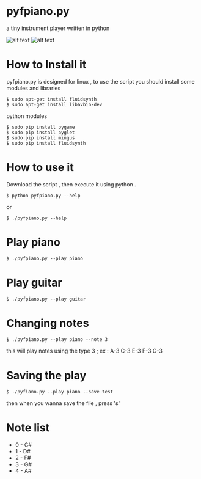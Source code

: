 # pyfpiano.py
a tiny instrument player written in python

![alt text](http://nsa38.casimages.com/img/2015/04/25/15042502361591450.png "pyfpiano.py console")
![alt text](http://nsa38.casimages.com/img/2015/04/25/150425023719886467.png "pyfpiano.py")


# How to Install it

pyfpiano.py is designed for linux , to use the script you should install some modules and libraries

    $ sudo apt-get install fluidsynth
    $ sudo apt-get install libavbin-dev
    
python modules

    $ sudo pip install pygame
    $ sudo pip install pyglet
    $ sudo pip install mingus
    $ sudo pip install fluidsynth
    
# How to use it
 
Download the script , then execute it using python .

    $ python pyfpiano.py --help
or

    $ ./pyfpiano.py --help
    
# Play piano

    $ ./pyfpiano.py --play piano
  
# Play guitar

    $ ./pyfpiano.py --play guitar
    
# Changing notes

    $ ./pyfpiano.py --play piano --note 3
    
this will play notes using the type 3 ; ex : A-3 C-3 E-3 F-3 G-3  
    
# Saving the play

    $ ./pyfiano.py --play piano --save test
    
then when you wanna save the file , press 's' 

# Note list 

- 0 - C#
- 1 - D#
- 2 - F# 
- 3 - G#
- 4 - A# 
